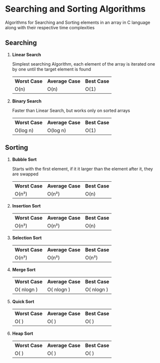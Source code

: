 <h1> Searching and Sorting Algorithms </h1>
<p> Algorithms for Searching and Sorting elements in an array in C language along with their respective time complexities</p>

<h2> Searching </h2>
<ol>
  <li><b> Linear Search </b> 
    <p>Simplest searching Algorithm, each element of the array is iterated one by one until the target element is found</p>
    <table>
      <tr>
        <th>Worst Case</th>
        <th>Average Case</th>
        <th>Best Case</th>
      </tr>
      <tr>
        <td>O(n)</td>
        <td>O(n)</td>
        <td>O(1)</td>
      </tr>
    </table>
  </li>

  <li><b> Binary Search </b>
    <p>Faster than Linear Search, but works only on sorted arrays</p>
    <table>
      <tr>
        <th>Worst Case</th>
        <th>Average Case</th>
        <th>Best Case</th>
      </tr>
      <tr>
        <td>O(log n)</td>
        <td>O(log n)</td>
        <td>O(1)</td>
      </tr>
    </table>
  </li>
</ol>


<h2> Sorting </h2>
<ol>
  <li><b> Bubble Sort </b>
    <p> Starts with the first element, if it it larger than the element after it, they are swapped </p>
  <table>
    <tr>
      <th>Worst Case</th>
      <th>Average Case</th>
      <th>Best Case</th>
    </tr>
    <tr>
      <td>O(n²)</td>
      <td>O(n²)</td>
      <td>O(n)</td>
    </tr>
  </table>
  </li>
  
   <li><b> Insertion Sort </b>
  <table>
    <tr>
      <th>Worst Case</th>
      <th>Average Case</th>
      <th>Best Case</th>
    </tr>
    <tr>
      <td>O(n²)</td>
      <td>O(n²)</td>
      <td>O(n)</td>
    </tr>
  </table>
  </li>

  <li><b> Selection Sort </b>
  <table>
    <tr>
      <th>Worst Case</th>
      <th>Average Case</th>
      <th>Best Case</th>
    </tr>
    <tr>
      <td>O(n²)</td>
      <td>O(n²)</td>
      <td>O(n²)</td>
    </tr>
  </table>
  </li>

  <li><b> Merge Sort </b>
  <table>
    <tr>
      <th>Worst Case</th>
      <th>Average Case</th>
      <th>Best Case</th>
    </tr>
    <tr>
      <td>O( nlogn )</td>
      <td>O( nlogn )</td>
      <td>O( nlogn )</td>
    </tr>
  </table>
  </li>

  <li><b> Quick Sort </b>
  <table>
    <tr>
      <th>Worst Case</th>
      <th>Average Case</th>
      <th>Best Case</th>
    </tr>
    <tr>
      <td>O( )</td>
      <td>O( )</td>
      <td>O( )</td>
    </tr>
  </table>
  </li>

  <li><b> Heap Sort </b>
  <table>
    <tr>
      <th>Worst Case</th>
      <th>Average Case</th>
      <th>Best Case</th>
    </tr>
    <tr>
      <td>O( )</td>
      <td>O( )</td>
      <td>O( )</td>
    </tr>
  </table>
  </li>
</ol>
